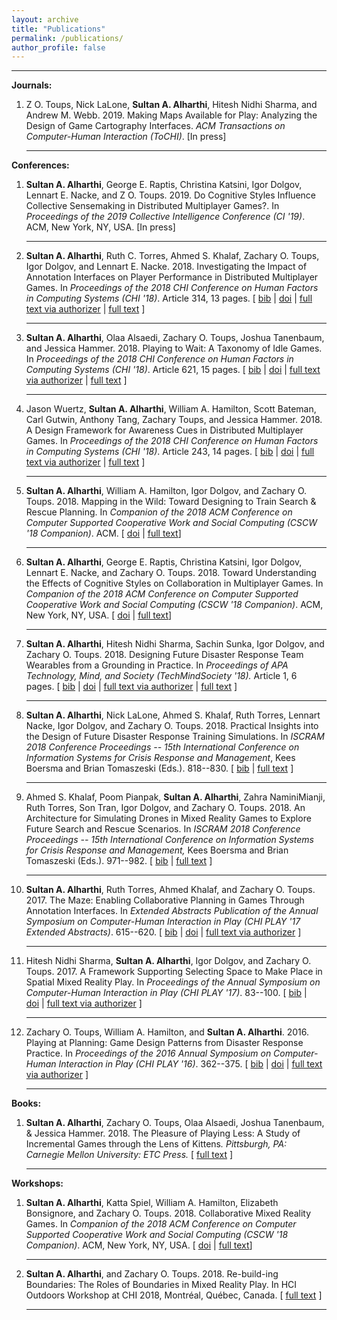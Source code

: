 ```yaml
---
layout: archive
title: "Publications"
permalink: /publications/
author_profile: false
---
```


<hr />

<strong>Journals:</strong>
<ol>
 	<li>Z O. Toups, Nick LaLone, <strong>Sultan A. Alharthi</strong>, Hitesh Nidhi Sharma, and Andrew M. Webb. 2019. Making Maps Available for Play: Analyzing the Design of Game Cartography Interfaces. <em>ACM Transactions on Computer-Human Interaction (ToCHI)</em>. [In press]

<hr />

</li>
</ol>
<strong>Conferences:</strong>
<ol>
 	<li><strong>Sultan A. Alharthi</strong>, George E. Raptis, Christina Katsini, Igor Dolgov, Lennart E. Nacke, and Z O. Toups. 2019. Do Cognitive Styles Influence Collective Sensemaking in Distributed Multiplayer Games?. In <em>Proceedings of the 2019 Collective Intelligence Conference (CI '19)</em>. ACM, New York, NY, USA. [In press]</li>
 	<li>

<hr />

<strong>Sultan A. Alharthi</strong>, Ruth C. Torres, Ahmed S. Khalaf, Zachary O. Toups, Igor Dolgov, and Lennart E. Nacke. 2018. Investigating the Impact of Annotation Interfaces on Player Performance in Distributed Multiplayer Games. In <em>Proceedings of the 2018 CHI Conference on Human Factors in Computing Systems</em> <em>(CHI '18)</em>. Article 314, 13 pages. [ <a href="https://pixl.nmsu.edu/pixl-pubs-bibtex/#Alharthi:2018:IIA:3173574.3173888">bib</a> | <a href="http://dx.doi.org/10.1145/3173574.3173888">doi</a> | <a href="https://dl.acm.org/authorize?N652628">full text via authorizer</a> | <a href="https://dept-wp.nmsu.edu/pixl/files/2018/02/planning.pdf">full text</a> ]</li>
 	<li>

<hr />

<strong>Sultan A. Alharthi</strong>, Olaa Alsaedi, Zachary O. Toups, Joshua Tanenbaum, and Jessica Hammer. 2018. Playing to Wait: A Taxonomy of Idle Games. In <em> Proceedings of the 2018 CHI Conference on Human Factors in Computing Systems</em> <em>(CHI '18)</em>. Article 621, 15 pages. [ <a href="https://pixl.nmsu.edu/pixl-pubs-bibtex/#Alharthi:2018:PWT:3173574.3174195">bib</a> | <a href="http://dx.doi.org/10.1145/3173574.3174195">doi</a> | <a href="https://dl.acm.org/authorize?N652620">full text via authorizer</a> | <a href="https://dept-wp.nmsu.edu/pixl/files/2018/02/2018-chi-idle.pdf">full text</a> ]</li>
 	<li>

<hr />

Jason Wuertz, <strong>Sultan A. Alharthi</strong>, William A. Hamilton, Scott Bateman, Carl Gutwin, Anthony Tang, Zachary Toups, and Jessica Hammer. 2018. A Design Framework for Awareness Cues in Distributed Multiplayer Games. In <em>Proceedings of the 2018 CHI Conference on Human Factors in Computing Systems</em> <em>(CHI '18)</em>. Article 243, 14 pages. [ <a href="https://pixl.nmsu.edu/pixl-pubs-bibtex/#Wuertz:2018:DFA:3173574.3173817">bib</a> | <a href="http://dx.doi.org/10.1145/3173574.3173817">doi</a> | <a href="https://dl.acm.org/authorize?N652629">full text via authorizer</a> | <a href="http://ecologylab.net/research/publications/GameAwarenessCHI2018.pdf">full text</a> ]</li>
 	<li>

<hr />

<strong>Sultan A. Alharthi</strong>, William A. Hamilton, Igor Dolgov, and Zachary O. Toups. 2018. Mapping in the Wild: Toward Designing to Train Search &amp; Rescue Planning. In <em>Companion of the 2018 ACM Conference on Computer Supported Cooperative Work and Social Computing (CSCW '18 Companion)</em>. ACM. [ <a href="https://doi.org/10.1145/3272973.3274039">doi</a> | <a href="https://dept-wp.nmsu.edu/pixl/files/2018/10/Mapping.pdf">full text</a>]

<hr />

</li>
 	<li><strong>Sultan A. Alharthi</strong>, George E. Raptis, Christina Katsini, Igor Dolgov, Lennart E. Nacke, and Zachary O. Toups. 2018. Toward Understanding the Effects of Cognitive Styles on Collaboration in Multiplayer Games. In <em>Companion of the 2018 ACM Conference on Computer Supported Cooperative Work and Social Computing (CSCW '18 Companion)</em>. ACM, New York, NY, USA. [ <a href="https://doi.org/10.1145/3272973.3274047">doi</a> | <a href="https://dept-wp.nmsu.edu/pixl/files/2018/10/CognitiveStyles.pdf">full text</a>]</li>
 	<li>

<hr />

<strong>Sultan A. Alharthi</strong>, Hitesh Nidhi Sharma, Sachin Sunka, Igor Dolgov, and Zachary O. Toups. 2018. Designing Future Disaster Response Team Wearables from a Grounding in Practice. In <em>Proceedings of APA Technology, Mind, and Society (TechMindSociety '18).</em> Article 1, 6 pages. [ <a href="https://pixl.nmsu.edu/pixl-pubs-bibtex/#Alharthi:2018:DFD:3183654.3183662">bib</a> | <a href="http://dx.doi.org/10.1145/3183654.3183662">doi</a> | <a href="https://dl.acm.org/authorize?N652626">full text via authorizer</a> | <a href="https://dept-wp.nmsu.edu/pixl/files/2018/02/2018_TMS_Icehouse.pdf">full text</a> ]</li>
 	<li>

<hr />

<strong>Sultan A. Alharthi</strong>, Nick LaLone, Ahmed S. Khalaf, Ruth Torres, Lennart Nacke, Igor Dolgov, and Zachary O. Toups. 2018. Practical Insights into the Design of Future Disaster Response Training Simulations. In <em>ISCRAM 2018 Conference Proceedings -- 15th International Conference on Information Systems for Crisis Response and Management</em>, Kees Boersma and Brian Tomaszeski (Eds.). 818--830. [ <a href="https://pixl.nmsu.edu/pixl-pubs-bibtex/#Alharthi:2018aa">bib</a> | <a href="http://idl.iscram.org/files/sultanaalharthi/2018/1602_SultanA.Alharthi_etal2018.pdf">full text</a> ]</li>
 	<li>

<hr />

Ahmed S. Khalaf, Poom Pianpak, <strong>Sultan A. Alharthi</strong>, Zahra NaminiMianji, Ruth Torres, Son Tran, Igor Dolgov, and Zachary O. Toups. 2018. An Architecture for Simulating Drones in Mixed Reality Games to Explore Future Search and Rescue Scenarios. In<em> ISCRAM 2018 Conference Proceedings -- 15th International Conference on Information Systems for Crisis Response and Management, </em>Kees Boersma and Brian Tomaszeski (Eds.). 971--982. [ <a href="https://pixl.nmsu.edu/pixl-pubs-bibtex/#Khalaf:2018aa">bib</a> | <a href="http://idl.iscram.org/files/ahmedskhalaf/2018/1617_AhmedS.Khalaf_etal2018.pdf">full text</a> ]</li>
 	<li>

<hr />

<strong>Sultan A. Alharthi</strong>, Ruth Torres, Ahmed Khalaf, and Zachary O. Toups. 2017. The Maze: Enabling Collaborative Planning in Games Through Annotation Interfaces. In <em>Extended Abstracts Publication of the Annual Symposium on Computer-Human Interaction in Play</em> <em>(CHI PLAY '17 Extended Abstracts)</em>. 615--620. [ <a href="https://pixl.nmsu.edu/pixl-pubs-bibtex/#Alharthi:2017:MEC:3130859.3130864">bib</a> | <a href="http://dx.doi.org/10.1145/3130859.3130864">doi</a> | <a href="https://dl.acm.org/authorize?N40170">full text via authorizer</a> ]</li>
 	<li>

<hr />

Hitesh Nidhi Sharma, <strong>Sultan A. Alharthi</strong>, Igor Dolgov, and Zachary O. Toups. 2017. A Framework Supporting Selecting Space to Make Place in Spatial Mixed Reality Play. In <em>Proceedings of the Annual Symposium on Computer-Human Interaction in Play</em> <em>(CHI PLAY '17)</em>. 83--100. [ <a href="https://pixl.nmsu.edu/pixl-pubs-bibtex/#Sharma:2017:FSS:3116595.3116612">bib</a> | <a href="http://dx.doi.org/10.1145/3116595.3116612">doi</a> | <a href="https://dl.acm.org/authorize?N40172">full text via authorizer</a> ]</li>
 	<li>

<hr />

Zachary O. Toups, William A. Hamilton, and <strong>Sultan A. Alharthi</strong>. 2016. Playing at Planning: Game Design Patterns from Disaster Response Practice. In <em>Proceedings of the 2016 Annual Symposium on Computer-Human Interaction in Play</em> <em>(CHI PLAY '16)</em>. 362--375. [ <a href="https://pixl.nmsu.edu/pixl-pubs-bibtex/#Toups:2016:PPG:2967934.2968089">bib</a> | <a href="http://dx.doi.org/10.1145/2967934.2968089">doi</a> | <a href="https://dl.acm.org/authorize?N20860">full text via authorizer</a> ]

<hr />

</li>
</ol>
<strong>Books:</strong>
<ol>
 	<li><strong>Sultan A. Alharthi</strong>, Zachary O. Toups, Olaa Alsaedi, Joshua Tanenbaum, &amp; Jessica Hammer. 2018. The Pleasure of Playing Less: A Study of Incremental Games through the Lens of Kittens<i>. Pittsburgh, PA: Carnegie Mellon University: ETC Press. </i>[ <a href="http://press.etc.cmu.edu/index.php/product/the-pleasure-of-playing-less/">full text</a> ]

<hr />

</li>
</ol>
<strong>Workshops:</strong>
<ol>
 	<li><strong>Sultan A. Alharthi</strong>, Katta Spiel, William A. Hamilton, Elizabeth Bonsignore, and Zachary O. Toups. 2018. Collaborative Mixed Reality Games. In <em>Companion of the 2018 ACM Conference on Computer Supported Cooperative Work and Social Computing (CSCW '18 Companion)</em>. ACM, New York, NY, USA. [ <a href="https://doi.org/10.1145/3272973.3273013">doi</a> | <a href="https://dept-wp.nmsu.edu/pixl/files/2018/09/MixedReality.pdf">full text</a>]</li>
 	<li>

<hr />

<strong>Sultan A. Alharthi</strong>, and Zachary O. Toups. 2018. Re-build-ing Boundaries: The Roles of Boundaries in Mixed Reality Play. In HCI Outdoors Workshop at CHI 2018, Montréal, Québec, Canada. [ <a href="https://dept-wp.nmsu.edu/pixl/files/2018/05/HCI_Outdoors_Workshop.pdf">full text</a> ]

<hr />
